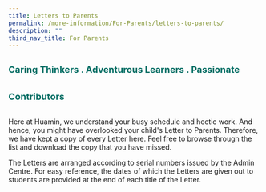 ```yaml
---
title: Letters to Parents
permalink: /more-information/For-Parents/letters-to-parents/
description: ""
third_nav_title: For Parents
---
```


<b style="color:#016C62; font-size:18px; line-height: 3;">Caring Thinkers . Adventurous Learners . Passionate Contributors</b><br>

Here at Huamin, we understand your busy schedule and hectic work. And hence, you might have overlooked your child's Letter to Parents. Therefore, we have kept a copy of every Letter here. Feel free to browse through the list and download the copy that you have missed.  
  
The Letters are arranged according to serial numbers issued by the Admin Centre. For easy reference, the dates of which the Letters are given out to students are provided at the end of each title of the Letter.